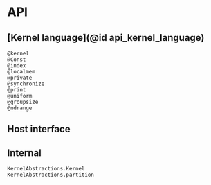 # API

## [Kernel language](@id api_kernel_language)

```@docs
@kernel
@Const
@index
@localmem
@private
@synchronize
@print
@uniform
@groupsize
@ndrange
```

## Host interface

## Internal

```@docs
KernelAbstractions.Kernel
KernelAbstractions.partition
```
